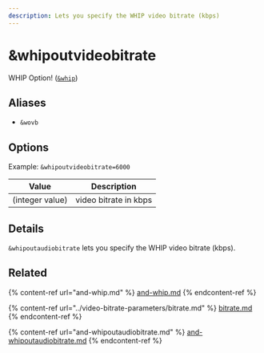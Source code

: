 ```yaml
---
description: Lets you specify the WHIP video bitrate (kbps)
---
```


# \&whipoutvideobitrate

WHIP Option! ([`&whip`](and-whip.md))

## Aliases

* `&wovb`

## Options

Example: `&whipoutvideobitrate=6000`

| Value           | Description           |
| --------------- | --------------------- |
| (integer value) | video bitrate in kbps |

## Details

`&whipoutaudiobitrate` lets you specify the WHIP video bitrate (kbps).

## Related

{% content-ref url="and-whip.md" %}
[and-whip.md](and-whip.md)
{% endcontent-ref %}

{% content-ref url="../video-bitrate-parameters/bitrate.md" %}
[bitrate.md](../video-bitrate-parameters/bitrate.md)
{% endcontent-ref %}

{% content-ref url="and-whipoutaudiobitrate.md" %}
[and-whipoutaudiobitrate.md](and-whipoutaudiobitrate.md)
{% endcontent-ref %}
